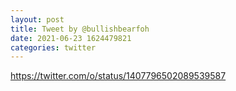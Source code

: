 ```yaml
--- 
layout: post 
title: Tweet by @bullishbearfoh 
date: 2021-06-23 1624479821 
categories: twitter 
--- 
```

https://twitter.com/o/status/1407796502089539587